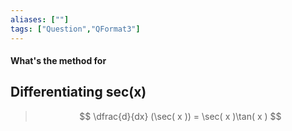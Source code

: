```yaml
---
aliases: [""]
tags: ["Question","QFormat3"]
---
```


#### What's the method for
## Differentiating sec(x)

> $$ \dfrac{d}{dx} (\sec( x )) = \sec( x )\tan( x ) $$ 

